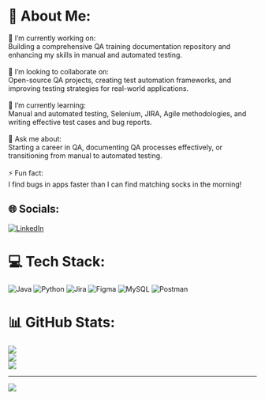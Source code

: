 # 💫 About Me:
🔭 I’m currently working on:<br>Building a comprehensive QA training documentation repository and enhancing my skills in manual and automated testing.<br><br>👯 I’m looking to collaborate on:<br>Open-source QA projects, creating test automation frameworks, and improving testing strategies for real-world applications.<br><br>🌱 I’m currently learning:<br>Manual and automated testing, Selenium, JIRA, Agile methodologies, and writing effective test cases and bug reports.<br><br>💬 Ask me about:<br>Starting a career in QA, documenting QA processes effectively, or transitioning from manual to automated testing.<br><br>⚡ Fun fact:<br>I find bugs in apps faster than I can find matching socks in the morning!


## 🌐 Socials:
[![LinkedIn](https://img.shields.io/badge/LinkedIn-%230077B5.svg?logo=linkedin&logoColor=white)](https://linkedin.com/in/swastikakhanal) 

# 💻 Tech Stack:
![Java](https://img.shields.io/badge/java-%23ED8B00.svg?style=for-the-badge&logo=openjdk&logoColor=white) ![Python](https://img.shields.io/badge/python-3670A0?style=for-the-badge&logo=python&logoColor=ffdd54) ![Jira](https://img.shields.io/badge/jira-%230A0FFF.svg?style=for-the-badge&logo=jira&logoColor=white) ![Figma](https://img.shields.io/badge/figma-%23F24E1E.svg?style=for-the-badge&logo=figma&logoColor=white) ![MySQL](https://img.shields.io/badge/mysql-4479A1.svg?style=for-the-badge&logo=mysql&logoColor=white) ![Postman](https://img.shields.io/badge/Postman-FF6C37?style=for-the-badge&logo=postman&logoColor=white)
# 📊 GitHub Stats:
![](https://github-readme-stats.vercel.app/api?username=khanalswastika&theme=dark&hide_border=false&include_all_commits=false&count_private=false)<br/>
![](https://github-readme-streak-stats.herokuapp.com/?user=khanalswastika&theme=dark&hide_border=false)<br/>
![](https://github-readme-stats.vercel.app/api/top-langs/?username=khanalswastika&theme=dark&hide_border=false&include_all_commits=false&count_private=false&layout=compact)

---
[![](https://visitcount.itsvg.in/api?id=khanalswastika&icon=0&color=0)](https://visitcount.itsvg.in)
